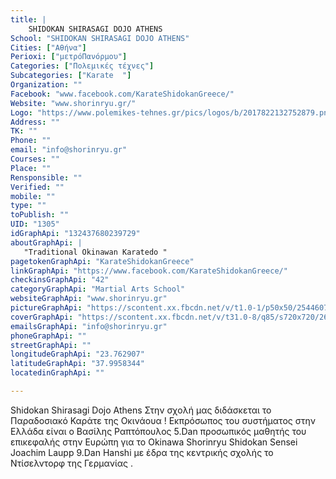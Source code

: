 ```yaml
---
title: |
    SHIDOKAN SHIRASAGI DOJO ATHENS
School: "SHIDOKAN SHIRASAGI DOJO ATHENS"
Cities: ["Αθήνα"]
Perioxi: ["μετρόΠανόρμου"]
Categories: ["Πολεμικές τέχνες"]
Subcategories: ["Karate  "]
Organization: ""
Facebook: "www.facebook.com/KarateShidokanGreece/"
Website: "www.shorinryu.gr/"
Logo: "https://www.polemikes-tehnes.gr/pics/logos/b/2017822132752879.png"
Address: ""
TK: ""
Phone: ""
email: "info@shorinryu.gr"
Courses: ""
Place: ""
Rensponsible: ""
Verified: ""
mobile: ""
type: ""
toPublish: ""
UID: "1305"
idGraphApi: "132437680239729"
aboutGraphApi: | 
   "Traditional Okinawan Karatedo "
pagetokenGraphApi: "KarateShidokanGreece"
linkGraphApi: "https://www.facebook.com/KarateShidokanGreece/"
checkinsGraphApi: "42"
categoryGraphApi: "Martial Arts School"
websiteGraphApi: "www.shorinryu.gr"
pictureGraphApi: "https://scontent.xx.fbcdn.net/v/t1.0-1/p50x50/25446077_910538079096348_2735548811331260324_n.jpg?oh=f0c310f34671ec6f14284a6f9da4bdad&amp;oe=5B4B535A"
coverGraphApi: "https://scontent.xx.fbcdn.net/v/t31.0-8/q85/s720x720/26757173_926210594195763_8410445968319954170_o.jpg?oh=f82dc9678ddbe41f3eec9b9907f2067b&amp;oe=5B348A34"
emailsGraphApi: "info@shorinryu.gr"
phoneGraphApi: ""
streetGraphApi: ""
longitudeGraphApi: "23.762907"
latitudeGraphApi: "37.9958344"
locatedinGraphApi: ""

---
```


Shidokan Shirasagi Dojo Athens Στην σχολή μας διδάσκεται το Παραδοσιακό Καράτε της Οκινάουα ! Εκπρόσωπος του συστήματος στην Ελλάδα είναι ο Βασίλης Ραπτόπουλος 5.Dan προσωπικός μαθητής του επικεφαλής στην Ευρώπη για το Okinawa Shorinryu Shidokan Sensei Joachim Laupp 9.Dan Hanshi με έδρα της κεντρικής σχολής το Ντίσελντορφ της Γερμανίας . 

